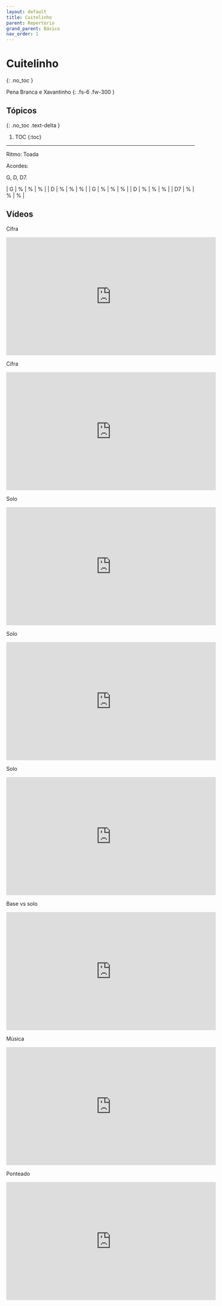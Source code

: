 ```yaml
---
layout: default
title: Cuitelinho
parent: Repertório
grand_parent: Básico
nav_order: 1
---
```


# Cuitelinho
{: .no_toc }

Pena Branca e Xavantinho
{: .fs-6 .fw-300 }

## Tópicos
{: .no_toc .text-delta }

1. TOC
{:toc}

---

Ritmo: Toada

Acordes:

G, D, D7.

| G  | % | % | % |
| D  | % | % | % |
| G  | % | % | % |
| D  | % | % | % |
| D7 | % | % | % |

## Vídeos

Cifra

<div class="video-container">
<iframe width="560" height="315" src="https://www.youtube.com/embed/ktoyS90weC4" title="YouTube video player" frameborder="0" allow="accelerometer; autoplay; clipboard-write; encrypted-media; gyroscope; picture-in-picture; web-share" allowfullscreen></iframe>
</div>

Cifra

<div class="video-container">
<iframe width="560" height="315" src="https://www.youtube.com/embed/FPbNCExNF10" title="YouTube video player" frameborder="0" allow="accelerometer; autoplay; clipboard-write; encrypted-media; gyroscope; picture-in-picture; web-share" allowfullscreen></iframe>
</div>

Solo

<div class="video-container">
<iframe width="560" height="315" src="https://www.youtube.com/embed/DMZEUUHsPFI" title="YouTube video player" frameborder="0" allow="accelerometer; autoplay; clipboard-write; encrypted-media; gyroscope; picture-in-picture; web-share" allowfullscreen></iframe>
</div>

Solo

<div class="video-container">
<iframe width="560" height="315" src="https://www.youtube.com/embed/ObGai8Tq87g" title="YouTube video player" frameborder="0" allow="accelerometer; autoplay; clipboard-write; encrypted-media; gyroscope; picture-in-picture; web-share" allowfullscreen></iframe>
</div>

Solo

<div class="video-container">
<iframe width="560" height="315" src="https://www.youtube.com/embed/8Bdy788Yhm4" title="YouTube video player" frameborder="0" allow="accelerometer; autoplay; clipboard-write; encrypted-media; gyroscope; picture-in-picture; web-share" allowfullscreen></iframe>
</div>

Base vs solo

<div class="video-container">
<iframe width="560" height="315" src="https://www.youtube.com/embed/kLEDGkw_qDc" title="YouTube video player" frameborder="0" allow="accelerometer; autoplay; clipboard-write; encrypted-media; gyroscope; picture-in-picture; web-share" allowfullscreen></iframe>
</div>

Música

<div class="video-container">
<iframe width="560" height="315" src="https://www.youtube.com/embed/LebeaZ_aD8Y" title="YouTube video player" frameborder="0" allow="accelerometer; autoplay; clipboard-write; encrypted-media; gyroscope; picture-in-picture; web-share" allowfullscreen></iframe>
</div>

Ponteado

<div class="video-container">
<iframe width="560" height="315" src="https://www.youtube.com/embed/vddLbShKxT4" title="YouTube video player" frameborder="0" allow="accelerometer; autoplay; clipboard-write; encrypted-media; gyroscope; picture-in-picture; web-share" allowfullscreen></iframe>
</div>

